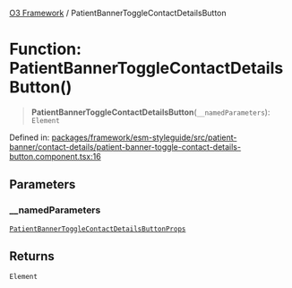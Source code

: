 [O3 Framework](../API.md) / PatientBannerToggleContactDetailsButton

# Function: PatientBannerToggleContactDetailsButton()

> **PatientBannerToggleContactDetailsButton**(`__namedParameters`): `Element`

Defined in: [packages/framework/esm-styleguide/src/patient-banner/contact-details/patient-banner-toggle-contact-details-button.component.tsx:16](https://github.com/openmrs/openmrs-esm-core/blob/main/packages/framework/esm-styleguide/src/patient-banner/contact-details/patient-banner-toggle-contact-details-button.component.tsx#L16)

## Parameters

### \_\_namedParameters

[`PatientBannerToggleContactDetailsButtonProps`](../interfaces/PatientBannerToggleContactDetailsButtonProps.md)

## Returns

`Element`

